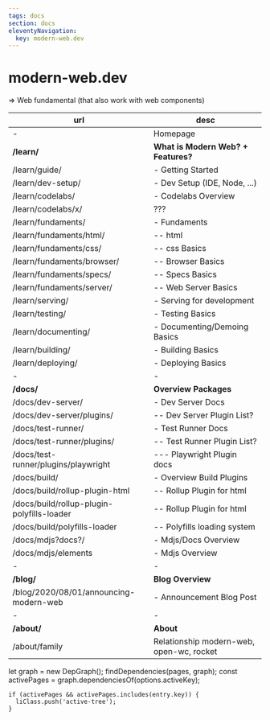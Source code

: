 ```yaml
---
tags: docs
section: docs
eleventyNavigation:
  key: modern-web.dev
---
```


# modern-web.dev

=> Web fundamental (that also work with web components)

| url                                        | desc                                     |
| ------------------------------------------ | ---------------------------------------- |
| -                                          | Homepage                                 |
| **/learn/**                                | **What is Modern Web? + Features?**      |
| /learn/guide/                              | - Getting Started                        |
| /learn/dev-setup/                          | - Dev Setup (IDE, Node, ...)             |
| /learn/codelabs/                           | - Codelabs Overview                      |
| /learn/codelabs/x/                         | ???                                      |
| /learn/fundaments/                         | - Fundaments                             |
| /learn/fundaments/html/                    | -- html                                  |
| /learn/fundaments/css/                     | -- css Basics                            |
| /learn/fundaments/browser/                 | -- Browser Basics                        |
| /learn/fundaments/specs/                   | -- Specs Basics                          |
| /learn/fundaments/server/                  | -- Web Server Basics                     |
| /learn/serving/                            | - Serving for development                |
| /learn/testing/                            | - Testing Basics                         |
| /learn/documenting/                        | - Documenting/Demoing Basics             |
| /learn/building/                           | - Building Basics                        |
| /learn/deploying/                          | - Deploying Basics                       |
| -                                          | -                                        |
| **/docs/**                                 | **Overview Packages**                    |
| /docs/dev-server/                          | - Dev Server Docs                        |
| /docs/dev-server/plugins/                  | -- Dev Server Plugin List?               |
| /docs/test-runner/                         | - Test Runner Docs                       |
| /docs/test-runner/plugins/                 | -- Test Runner Plugin List?              |
| /docs/test-runner/plugins/playwright       | --- Playwright Plugin docs               |
| /docs/build/                               | - Overview Build Plugins                 |
| /docs/build/rollup-plugin-html             | -- Rollup Plugin for html                |
| /docs/build/rollup-plugin-polyfills-loader | -- Rollup Plugin for html                |
| /docs/build/polyfills-loader               | -- Polyfills loading system              |
| /docs/mdjs?docs?/                          | - Mdjs/Docs Overview                     |
| /docs/mdjs/elements                        | - Mdjs Overview                          |
| -                                          | -                                        |
| **/blog/**                                 | **Blog Overview**                        |
| /blog/2020/08/01/announcing-modern-web     | - Announcement Blog Post                 |
| -                                          | -                                        |
| **/about/**                                | **About**                                |
| /about/family                              | Relationship modern-web, open-wc, rocket |

let graph = new DepGraph();
findDependencies(pages, graph);
const activePages = graph.dependenciesOf(options.activeKey);

    if (activePages && activePages.includes(entry.key)) {
      liClass.push('active-tree');
    }

